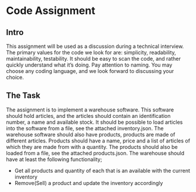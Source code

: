 # Code Assignment

## Intro

This assignment will be used as a discussion during a technical interview. The primary values for the code we look for
are: simplicity, readability, maintainability, testability. It should be easy to scan the code, and rather quickly
understand what it’s doing. Pay attention to naming. You may choose any coding language, and we look forward to
discussing your choice.

## The Task

The assignment is to implement a warehouse software. This software should hold articles, and the articles should contain
an identification number, a name and available stock. It should be possible to load articles into the software from a
file, see the attached inventory.json. The warehouse software should also have products, products are made of different
articles. Products should have a name, price and a list of articles of which they are made from with a quantity. The
products should also be loaded from a file, see the attached products.json. The warehouse should have at least the
following functionality;

* Get all products and quantity of each that is an available with the current inventory
* Remove(Sell) a product and update the inventory accordingly
